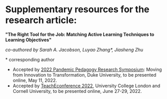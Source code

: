 # Supplementary resources for the research article: 

**"The Right Tool for the Job: Matching Active Learning Techniques to Learning Objectives"**

*co-authored by Sarah A. Jacobson, Luyao Zhang\*, Jiasheng Zhu*

\* corresponding author

-	Accepted by [2022 Pandemic Pedagogy Research Symposium](https://learninginnovation.duke.edu/blog/portfolio/the-2022-pandemic-pedagogy-research-symposium/): Moving from Innovation to Transformation, Duke University, to be presented online, May 11, 2022.
- Accepted by [TeachEconference 2022](https://ctale.org/teacheconference2022/), University College London and Cornell University, to be presented online, June 27-29, 2022.



